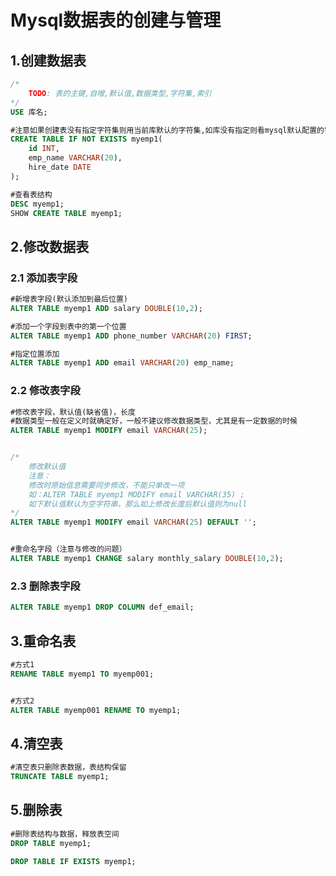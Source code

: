 # Mysql数据表的创建与管理

## 1.创建数据表
```sql
/*
    TODO: 表的主键,自增,默认值,数据类型,字符集,索引
*/
USE 库名;

#注意如果创建表没有指定字符集则用当前库默认的字符集,如库没有指定则看mysql默认配置的字符集
CREATE TABLE IF NOT EXISTS myemp1(
	id INT,
	emp_name VARCHAR(20),
	hire_date DATE
);

#查看表结构
DESC myemp1;
SHOW CREATE TABLE myemp1;
```

## 2.修改数据表
### 2.1 添加表字段
```sql
#新增表字段(默认添加到最后位置)
ALTER TABLE myemp1 ADD salary DOUBLE(10,2);

#添加一个字段到表中的第一个位置
ALTER TABLE myemp1 ADD phone_number VARCHAR(20) FIRST;

#指定位置添加
ALTER TABLE myemp1 ADD email VARCHAR(20) emp_name;
```

### 2.2 修改表字段
```sql
#修改表字段，默认值(缺省值)，长度
#数据类型一般在定义时就确定好，一般不建议修改数据类型，尤其是有一定数据的时候
ALTER TABLE myemp1 MODIFY email VARCHAR(25);


/*
	修改默认值
	注意：
	修改时原始信息需要同步修改，不能只单改一项
	如：ALTER TABLE myemp1 MODIFY email VARCHAR(35) ;
	如下默认值默认为空字符串，那么如上修改长度后默认值则为null
*/
ALTER TABLE myemp1 MODIFY email VARCHAR(25) DEFAULT '';


#重命名字段（注意与修改的问题）
ALTER TABLE myemp1 CHANGE salary monthly_salary DOUBLE(10,2);
```

### 2.3 删除表字段
```sql
ALTER TABLE myemp1 DROP COLUMN def_email;
```

## 3.重命名表
```sql
#方式1
RENAME TABLE myemp1 TO myemp001;


#方式2
ALTER TABLE myemp001 RENAME TO myemp1;
```

## 4.清空表
```sql
#清空表只删除表数据，表结构保留
TRUNCATE TABLE myemp1;
```

## 5.删除表
```sql
#删除表结构与数据，释放表空间
DROP TABLE myemp1;

DROP TABLE IF EXISTS myemp1;
```